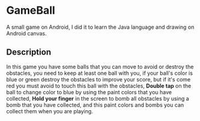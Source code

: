 # GameBall
A small game on Android, I did it to learn the Java language and drawing on Android canvas.

## Description
In this game you have some balls 
that you can move to avoid or destroy the obstacles,
you need to keep at least one ball with you,
if your ball's color is blue or green destroy the obstacles to improve your score,
but if it's come red you must avoid to touch this ball with the obstacles,
**Double tap** on the ball to change color to blue by using the paint colors that you have collected,
**Hold your finger** in the screen to bomb all obstacles by using a bomb that you have collected,
and this paint colors and bombs you can collect them when you are playing.

